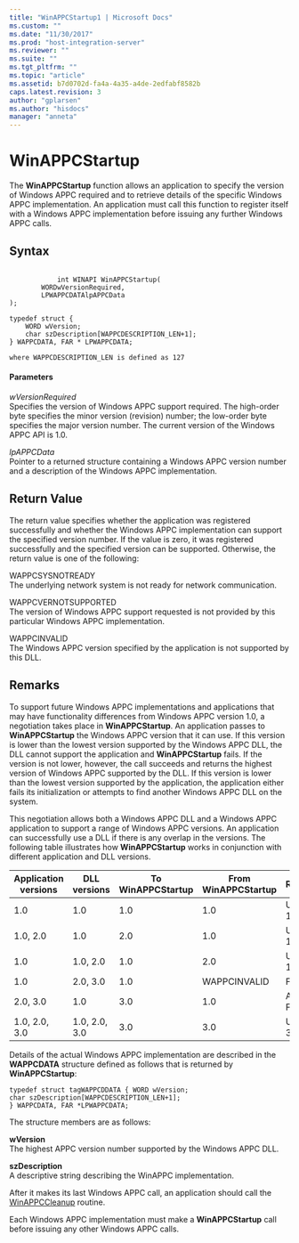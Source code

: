 ```yaml
---
title: "WinAPPCStartup1 | Microsoft Docs"
ms.custom: ""
ms.date: "11/30/2017"
ms.prod: "host-integration-server"
ms.reviewer: ""
ms.suite: ""
ms.tgt_pltfrm: ""
ms.topic: "article"
ms.assetid: b7d0702d-fa4a-4a35-a4de-2edfabf8582b
caps.latest.revision: 3
author: "gplarsen"
ms.author: "hisdocs"
manager: "anneta"
---
```

# WinAPPCStartup
The **WinAPPCStartup** function allows an application to specify the version of Windows APPC required and to retrieve details of the specific Windows APPC implementation. An application must call this function to register itself with a Windows APPC implementation before issuing any further Windows APPC calls.  
  
## Syntax  
  
```  
  
            int WINAPI WinAPPCStartup(   
        WORDwVersionRequired,  
        LPWAPPCDATAlpAPPCData  
);  
  
typedef struct {  
    WORD wVersion;  
    char szDescription[WAPPCDESCRIPTION_LEN+1];  
} WAPPCDATA, FAR * LPWAPPCDATA;  
  
where WAPPCDESCRIPTION_LEN is defined as 127  
```  
  
#### Parameters  
 *wVersionRequired*  
 Specifies the version of Windows APPC support required. The high-order byte specifies the minor version (revision) number; the low-order byte specifies the major version number. The current version of the Windows APPC API is 1.0.  
  
 *lpAPPCData*  
 Pointer to a returned structure containing a Windows APPC version number and a description of the Windows APPC implementation.  
  
## Return Value  
 The return value specifies whether the application was registered successfully and whether the Windows APPC implementation can support the specified version number. If the value is zero, it was registered successfully and the specified version can be supported. Otherwise, the return value is one of the following:  
  
 WAPPCSYSNOTREADY  
 The underlying network system is not ready for network communication.  
  
 WAPPCVERNOTSUPPORTED  
 The version of Windows APPC support requested is not provided by this particular Windows APPC implementation.  
  
 WAPPCINVALID  
 The Windows APPC version specified by the application is not supported by this DLL.  
  
## Remarks  
 To support future Windows APPC implementations and applications that may have functionality differences from Windows APPC version 1.0, a negotiation takes place in **WinAPPCStartup**. An application passes to **WinAPPCStartup** the Windows APPC version that it can use. If this version is lower than the lowest version supported by the Windows APPC DLL, the DLL cannot support the application and **WinAPPCStartup** fails. If the version is not lower, however, the call succeeds and returns the highest version of Windows APPC supported by the DLL. If this version is lower than the lowest version supported by the application, the application either fails its initialization or attempts to find another Windows APPC DLL on the system.  
  
 This negotiation allows both a Windows APPC DLL and a Windows APPC application to support a range of Windows APPC versions. An application can successfully use a DLL if there is any overlap in the versions. The following table illustrates how **WinAPPCStartup** works in conjunction with different application and DLL versions.  
  
|Application versions|DLL versions|To WinAPPCStartup|From WinAPPCStartup|Result|  
|--------------------------|------------------|-----------------------|-------------------------|------------|  
|1.0|1.0|1.0|1.0|Use 1.0|  
|1.0, 2.0|1.0|2.0|1.0|Use 1.0|  
|1.0|1.0, 2.0|1.0|2.0|Use 1.0|  
|1.0|2.0, 3.0|1.0|WAPPCINVALID|Fail|  
|2.0, 3.0|1.0|3.0|1.0|App Fails|  
|1.0, 2.0, 3.0|1.0, 2.0, 3.0|3.0|3.0|Use 3.0|  
  
 Details of the actual Windows APPC implementation are described in the **WAPPCDATA** structure defined as follows that is returned by **WinAPPCStartup**:  
  
```  
typedef struct tagWAPPCDDATA { WORD wVersion;  
char szDescription[WAPPCDESCRIPTION_LEN+1];  
} WAPPCDATA, FAR *LPWAPPCDATA;  
```  
  
 The structure members are as follows:  
  
 **wVersion**  
 The highest APPC version number supported by the Windows APPC DLL.  
  
 **szDescription**  
 A descriptive string describing the WinAPPC implementation.  
  
 After it makes its last Windows APPC call, an application should call the [WinAPPCCleanup](../core/winappccleanup1.md) routine.  
  
 Each Windows APPC implementation must make a **WinAPPCStartup** call before issuing any other Windows APPC calls.